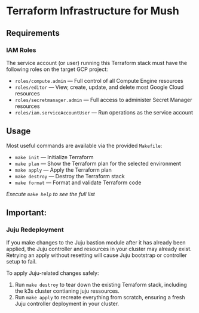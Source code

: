 # Terraform Infrastructure for Mush

## Requirements

### IAM Roles
The service account (or user) running this Terraform stack must have the following roles on the target GCP project:

- `roles/compute.admin` — Full control of all Compute Engine resources
- `roles/editor` — View, create, update, and delete most Google Cloud resources
- `roles/secretmanager.admin` — Full access to administer Secret Manager resources
- `roles/iam.serviceAccountUser` — Run operations as the service account


## Usage

Most useful commands are available via the provided `Makefile`:

- `make init` — Initialize Terraform
- `make plan` — Show the Terraform plan for the selected environment
- `make apply` — Apply the Terraform plan
- `make destroy` — Destroy the Terraform stack
- `make format` — Format and validate Terraform code

*Execute `make help` to see the full list*

## Important: 

### Juju Redeployment

If you make changes to the Juju bastion module after it has already been applied, the Juju controller and resources in your cluster may already exist. Retrying an apply without resetting will cause Juju bootstrap or controller setup to fail.

To apply Juju-related changes safely:

1. Run `make destroy` to tear down the existing Terraform stack, including the k3s cluster contianing juju ressources.
2. Run `make apply` to recreate everything from scratch, ensuring a fresh Juju controller deployment in your cluster.
